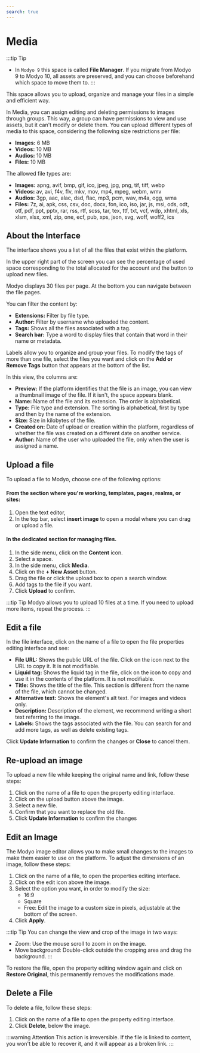 ```yaml
---
search: true
---
```


# Media

:::tip Tip
- In `Modyo 9` this space is called **File Manager**. If you migrate from Modyo 9 to Modyo 10, all assets are preserved, and you can choose beforehand which space to move them to.
:::

This space allows you to upload, organize and manage your files in a simple and efficient way.

In Media, you can assign editing and deleting permissions to images through groups. This way, a group can have permissions to view and use assets, but it can't modify or delete them.
You can upload different types of media to this space, considering the following size restrictions per file:


- **Images:** 6 MB
- **Videos:** 10 MB
- **Audios:** 10 MB
- **Files:** 10 MB

The allowed file types are:
- **Images:** apng, avif, bmp, gif, ico, jpeg, jpg, png, tif, tiff, webp
- **Videos:** av, avi, f4v, flv, mkv, mov, mp4, mpeg, webm, wmv
- **Audios:** 3gp, aac, alac, dsd, flac, mp3, pcm, wav, m4a, ogg, wma
- **Files:** 7z, ai, apk, css, csv, doc, docx, fon, ico, iso, jar, js, msi, ods, odt, otf, pdf, ppt, pptx, rar, rss, rtf, scss, tar, tex, ttf, txt, vcf, wdp, xhtml, xls, xlsm, xlsx, xml, zip, one, ecf, pub, xps, json, svg, woff, woff2, ics



## About the Interface

The interface shows you a list of all the files that exist within the platform.

In the upper right part of the screen you can see the percentage of used space corresponding to the total allocated for the account and the button to upload new files.

Modyo displays 30 files per page. At the bottom you can navigate between the file pages.

You can filter the content by:
- **Extensions:** Filter by file type.
- **Author:** Filter by username who uploaded the content.
- **Tags:** Shows all the files associated with a tag.
- **Search bar:** Type a word to display files that contain that word in their name or metadata.

Labels allow you to organize and group your files. To modify the tags of more than one file, select the files you want and click on the **Add or Remove Tags** button that appears at the bottom of the list.

In this view, the columns are:
- **Preview:** If the platform identifies that the file is an image, you can view a thumbnail image of the file. If it isn't, the space appears blank.
- **Name:** Name of the file and its extension. The order is alphabetical.
- **Type:** File type and extension. The sorting is alphabetical, first by type and then by the name of the extension.
- **Size:** Size in kilobytes of the file.
- **Created on:** Date of upload or creation within the platform, regardless of whether the file was created on a different date on another service.
- **Author:** Name of the user who uploaded the file, only when the user is assigned a name.


## Upload a file
To upload a file to Modyo, choose one of the following options:

#### From the section where you're working, templates, pages, realms, or sites:
1. Open the text editor,
1. In the top bar, select **insert image** to open a modal where you can drag or upload a file.

#### In the dedicated section for managing files.

1. In the side menu, click on the **Content** icon.
1. Select a space.
1. In the side menu, click **Media**.
1. Click on the **+ New Asset** button.
1. Drag the file or click the upload box to open a search window.
1. Add tags to the file if you want.
1. Click **Upload** to confirm.

:::tip Tip
Modyo allows you to upload 10 files at a time. If you need to upload more items, repeat the process.
:::

## Edit a file
In the file interface, click on the name of a file to open the file properties editing interface and see:

- **File URL:** Shows the public URL of the file. Click on the icon next to the URL to copy it. It is not modifiable.
- **Liquid tag:** Shows the liquid tag in the file, click on the icon to copy and use it in the contents of the platform. It is not modifiable.
- **Title:** Shows the title of the file. This section is different from the name of the file, which cannot be changed.
- **Alternative text:** Shows the element's alt text. For images and videos only.
- **Description:** Description of the element, we recommend writing a short text referring to the image.
- **Labels:** Shows the tags associated with the file. You can search for and add more tags, as well as delete existing tags.

Click **Update Information** to confirm the changes or **Close** to cancel them.

## Re-upload an image

To upload a new file while keeping the original name and link, follow these steps:

1. Click on the name of a file to open the property editing interface.
2. Click on the upload button above the image.
3. Select a new file.
4. Confirm that you want to replace the old file.
5. Click **Update Information** to confirm the changes


## Edit an Image

The Modyo image editor allows you to make small changes to the images to make them easier to use on the platform. To adjust the dimensions of an image, follow these steps:

1. Click on the name of a file, to open the properties editing interface.
2. Click on the edit icon above the image.
3. Select the option you want, in order to modify the size:
    - 16:9
    - Square
    - Free: Edit the image to a custom size in pixels, adjustable at the bottom of the screen.
4. Click **Apply**.

:::tip Tip
You can change the view and crop of the image in two ways:

- Zoom: Use the mouse scroll to zoom in on the image.
- Move background: Double-click outside the cropping area and drag the background.
:::

To restore the file, open the property editing window again and click on **Restore Original**, this permanently removes the modifications made.


## Delete a File

To delete a file, follow these steps:
1. Click on the name of a file to open the property editing interface.
1. Click **Delete**, below the image.

:::warning Attention
This action is irreversible. If the file is linked to content, you won't be able to recover it, and it will appear as a broken link.
:::
